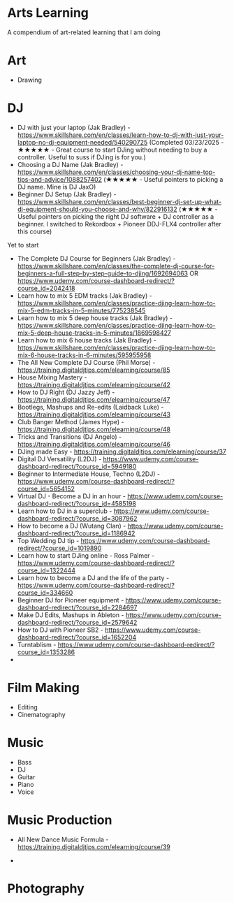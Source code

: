 # Arts Learning
A compendium of art-related learning that I am doing

# Art 
- Drawing

# DJ
* DJ with just your laptop (Jak Bradley) - https://www.skillshare.com/en/classes/learn-how-to-dj-with-just-your-laptop-no-dj-equipment-needed/540290725 (Completed 03/23/2025 - ★★★★★ - Great course to start DJing without needing to buy a controller. Useful to suss if DJing is for you.)
* Choosing a DJ Name (Jak Bradley) - https://www.skillshare.com/en/classes/choosing-your-dj-name-top-tips-and-advice/1088257402 (★★★★★ - Useful pointers to picking a DJ name. Mine is DJ JaxO)
* Beginner DJ Setup (Jak Bradley) - https://www.skillshare.com/en/classes/best-beginner-dj-set-up-what-dj-equipment-should-you-choose-and-why/822916132 (★★★★★ - Useful pointers on picking the right DJ software + DJ controller as a beginner. I switched to Rekordbox + Pioneer DDJ-FLX4 controller after this course)

Yet to start
* The Complete DJ Course for Beginners (Jak Bradley) - https://www.skillshare.com/en/classes/the-complete-dj-course-for-beginners-a-full-step-by-step-guide-to-djing/1692694063 OR https://www.udemy.com/course-dashboard-redirect/?course_id=2042418
* Learn how to mix 5 EDM tracks (Jak Bradley) - https://www.skillshare.com/en/classes/practice-djing-learn-how-to-mix-5-edm-tracks-in-5-minutes/775238545
* Learn how to mix 5 deep house tracks (Jak Bradley) - https://www.skillshare.com/en/classes/practice-djing-learn-how-to-mix-5-deep-house-tracks-in-5-minutes/1869598427
* Learn how to mix 6 house tracks (Jak Bradley) - https://www.skillshare.com/en/classes/practice-djing-learn-how-to-mix-6-house-tracks-in-6-minutes/595955958
* The All New Complete DJ Course (Phil Morse) - https://training.digitaldjtips.com/elearning/course/85
* House Mixing Mastery - https://training.digitaldjtips.com/elearning/course/42
* How to DJ Right (DJ Jazzy Jeff) - https://training.digitaldjtips.com/elearning/course/47
* Bootlegs, Mashups and Re-edits (Laidback Luke) - https://training.digitaldjtips.com/elearning/course/43
* Club Banger Method (James Hype) - https://training.digitaldjtips.com/elearning/course/48
* Tricks and Transitions (DJ Angelo) - https://training.digitaldjtips.com/elearning/course/46
* DJing made Easy - https://training.digitaldjtips.com/elearning/course/37
* Digital DJ Versatility (L2DJ) - https://www.udemy.com/course-dashboard-redirect/?course_id=5949180
* Beginner to Intermediate House, Techno (L2DJ) - https://www.udemy.com/course-dashboard-redirect/?course_id=5654152
* Virtual DJ - Become a DJ in an hour - https://www.udemy.com/course-dashboard-redirect/?course_id=4585198
* Learn how to DJ in a superclub - https://www.udemy.com/course-dashboard-redirect/?course_id=3087962
* How to become a DJ (Wutang Clan) - https://www.udemy.com/course-dashboard-redirect/?course_id=1186942
* Top Wedding DJ tip - https://www.udemy.com/course-dashboard-redirect/?course_id=1019890
* Learn how to start DJing online - Ross Palmer - https://www.udemy.com/course-dashboard-redirect/?course_id=1322444
* Learn how to become a DJ and the life of the party - https://www.udemy.com/course-dashboard-redirect/?course_id=334660
* Beginner DJ for Pioneer equipment - https://www.udemy.com/course-dashboard-redirect/?course_id=2284697
* Make DJ Edits, Mashups in Ableton - https://www.udemy.com/course-dashboard-redirect/?course_id=2579642
* How to DJ with Pioneer SB2 - https://www.udemy.com/course-dashboard-redirect/?course_id=1652204
* Turntablism - https://www.udemy.com/course-dashboard-redirect/?course_id=1353286
* 
# Film Making
- Editing
- Cinematography

# Music
- Bass 
- DJ
- Guitar
- Piano
- Voice

# Music Production
- All New Dance Music Formula - https://training.digitaldjtips.com/elearning/course/39
  
- 
# Photography
